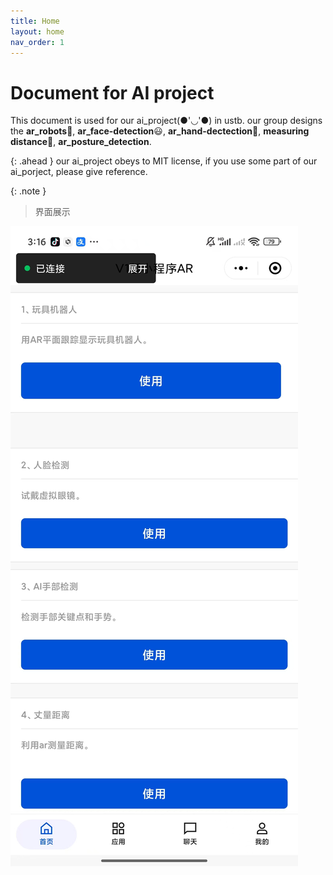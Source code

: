 ```yaml
---
title: Home
layout: home
nav_order: 1
---
```

# Document for AI project
This document is used for our ai_project(●'◡'●) in ustb.
our group designs the **ar_robots**🤖, **ar_face-detection**😃, **ar_hand-dectection**🤚, **measuring distance**📏, **ar_posture_detection**.

{: .ahead }
our ai_project obeys to MIT license, if you use some part of our ai_porject, please give reference.

{: .note }
> 界面展示

![our appearance of the index](./assets/jiemian.jpg)

